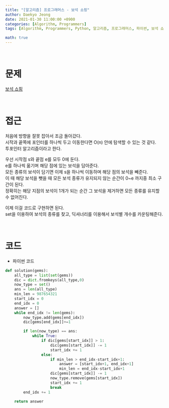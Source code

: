 ```yaml
---
title: "[알고리즘] 프로그래머스 - 보석 쇼핑"
author: Daekyo Jeong
date: 2021-01-30 11:00:00 +0900
categories: [Algorithm, Programmers]
tags: [Algorithm, Programmers, Python, 알고리즘, 프로그래머스, 파이썬, 보석 쇼핑, 투포인터]

math: true
---
```


<br/>

# **문제**


[보석 쇼핑](https://programmers.co.kr/learn/courses/30/lessons/67258)

<br/>

# **접근**  

처음에 방향을 잘못 잡아서 조금 돌아갔다.  
시작과 끝쪽에 포인터를 하나씩 두고 이동한다면 O(n) 안에 탐색할 수 있는 것 같다.  
투포인터 알고리즘이라고 한다.  

우선 시작점 s와 끝점 e를 모두 0에 둔다.  
e를 하나씩 옮기며 해당 점에 있는 보석을 담아준다.  
모든 종류의 보석이 담기면 이제 s을 하나씩 이동하며 해당 점의 보석을 빼준다.  
이 때 해당 보석을 뺏을 때 모든 보석 종류가 유지되지 않는 순간이 0~e 까지중 최소 구간이 된다.  
정확히는 해당 지점의 보석이 1개가 되는 순간 그 보석을 제거하면 모든 종류를 유지할 수 없어진다.  

이제 이걸 코드로 구현하면 된다.  
set을 이용하여 보석의 종류를 찾고, 딕셔너리를 이용해서 보석별 개수를 카운팅해준다.  

<br/>

# **코드**


- 파이썬 코드   

```py
def solution(gems):
    all_type = list(set(gems))
    dic = dict.fromkeys(all_type,0)
    now_type = set()
    ans = len(all_type)
    min_len = 987654321
    start_idx = 0
    end_idx = 0
    answer = []
    while end_idx != len(gems):
        now_type.add(gems[end_idx])
        dic[gems[end_idx]]+=1

        if len(now_type) == ans:
            while True:
                if dic[gems[start_idx]] > 1:
                    dic[gems[start_idx]] -= 1
                    start_idx += 1
                else:
                    if min_len > end_idx-start_idx+1:
                        answer = [start_idx+1, end_idx+1]
                        min_len = end_idx-start_idx+1
                    dic[gems[start_idx]] -= 1
                    now_type.remove(gems[start_idx])
                    start_idx += 1
                    break
        end_idx += 1

    return answer
```


<br/>
